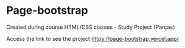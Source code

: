 # Page-bootstrap

Created during course HTML/CSS classes - Study Project {Parças}

Access the link to see the project <https://page-bootstrap.vercel.app/>
